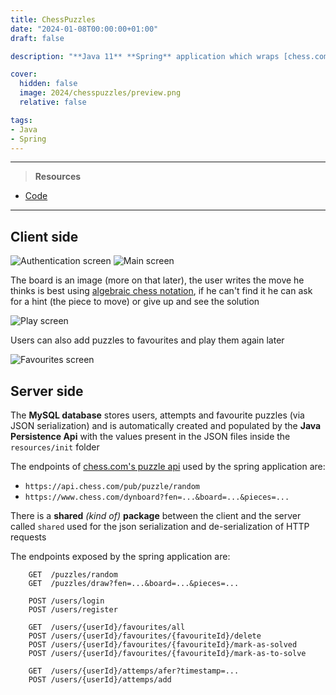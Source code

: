 ```yaml
---
title: ChessPuzzles
date: "2024-01-08T00:00:00+01:00"
draft: false

description: "**Java 11** **Spring** application which wraps [chess.com's puzzle api](https://www.chess.com/news/view/published-data-api) for a **JavaFX** client"

cover:
  hidden: false
  image: 2024/chesspuzzles/preview.png
  relative: false

tags:
- Java
- Spring
---
```


---

> **Resources**

- [Code](https://github.com/deluf/chesspuzzles)

---

## Client side

![Authentication screen](/2024/chesspuzzles/auth.png)
![Main screen](/2024/chesspuzzles/main.png)

The board is an image (more on that later), the user writes the move he thinks is best using [algebraic chess notation](https://en.wikipedia.org/wiki/Algebraic_notation_(chess)), if he can't find it he can ask for a hint (the piece to move) or give up and see the solution

![Play screen](/2024/chesspuzzles/play.png)

Users can also add puzzles to favourites and play them again later

![Favourites screen](/2024/chesspuzzles/favourites.png)


## Server side
    
The **MySQL database** stores users, attempts and favourite puzzles (via JSON serialization) and is automatically created and populated by the **Java Persistence Api** with the values present in the JSON files inside the `resources/init` folder

The endpoints of [chess.com's puzzle api](https://www.chess.com/news/view/published-data-api) used by the spring application are:
- `https://api.chess.com/pub/puzzle/random`
- `https://www.chess.com/dynboard?fen=...&board=...&pieces=...`

There is a **shared** *(kind of)* **package** between the client and the server called `shared` used 
for the json serialization and de-serialization of HTTP requests

The endpoints exposed by the spring application are:

```
    GET  /puzzles/random
    GET  /puzzles/draw?fen=...&board=...&pieces=...

    POST /users/login
    POST /users/register

    GET  /users/{userId}/favourites/all
    POST /users/{userId}/favourites/{favouriteId}/delete
    POST /users/{userId}/favourites/{favouriteId}/mark-as-solved
    POST /users/{userId}/favourites/{favouriteId}/mark-as-to-solve
    
    GET  /users/{userId}/attemps/afer?timestamp=...
    POST /users/{userId}/attemps/add
```
